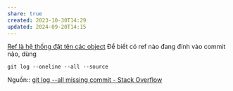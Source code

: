 ```yaml
---
share: true
created: 2023-10-30T14:29
updated: 2024-09-20T14:15
---
```

[Ref là hệ thống đặt tên các object](../Blob,%20tree,%20ref.%20B%E1%BA%A3n%20ch%E1%BA%A5t%20c%E1%BB%A7a%20Git/Ref%20l%C3%A0%20h%E1%BB%87%20th%E1%BB%91ng%20%C4%91%E1%BA%B7t%20t%C3%AAn%20c%C3%A1c%20object.md)
Để biết có ref nào đang đính vào commit nào, dùng 
```
git log --oneline --all --source
```
Nguồn:: [git log --all missing commit - Stack Overflow](https://stackoverflow.com/q/15426257/3416774)